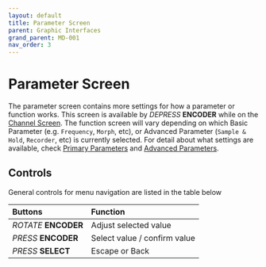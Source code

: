 ```yaml
---
layout: default
title: Parameter Screen
parent: Graphic Interfaces
grand_parent: MD-001
nav_order: 3
---
```


# Parameter Screen

The parameter screen contains more settings for how a parameter or function works. This screen is available by _DEPRESS_ **ENCODER** while on the [Channel Screen](/md001/graphic_interfaces/channel_screen.html). The function screen will vary depending on which Basic Parameter (e.g. `Frequency`, `Morph`, etc), or Advanced Parameter (`Sample & Hold`, `Recorder`, etc) is currently selected. For detail about what settings are available, check [Primary Parameters](/md001/signal_generation/primary_parameters.html) and [Advanced Parameters](/md001/signal_generation/advanced_parameters/).

## Controls

General controls for menu navigation are listed in the table below

| Buttons        | Function        |
|:-------------|:------------------|
| _ROTATE_ **ENCODER** | Adjust selected value |
| _PRESS_ **ENCODER** | Select value / confirm value |
| _PRESS_ **SELECT** | Escape or Back |
